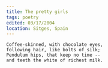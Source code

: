 ```yaml
---
title: The pretty girls
tags: poetry
edited: 03/17/2004
location: Sitges, Spain
---
```


    Coffee-skinned, with chocolate eyes,
    following hair, like bolts of silk;
    Pendulum hips, that keep no time --
    and teeth the white of richest milk.


